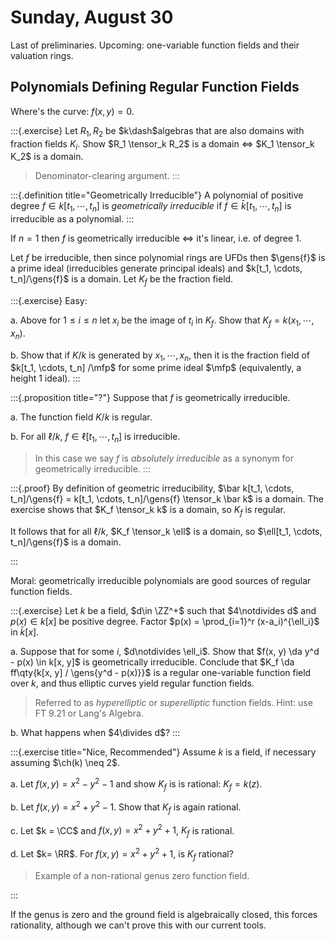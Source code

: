 # Sunday, August 30

Last of preliminaries.
Upcoming: one-variable function fields and their valuation rings.


## Polynomials Defining Regular Function Fields
Where's the curve: $f(x, y) = 0$.

:::{.exercise}
Let $R_1, R_2$ be $k\dash$algebras that are also domains with fraction fields $K_i$.
Show $R_1 \tensor_k R_2$ is a domain $\iff$ $K_1 \tensor_k K_2$ is a domain.

> Denominator-clearing argument.
:::

:::{.definition title="Geometrically Irreducible"}
A polynomial of positive degree $f\in k[t_1, \cdots, t_n]$ is *geometrically irreducible* if $f\in \bar k[t_1, \cdots, t_n]$ is irreducible as a polynomial.
:::

If $n=1$ then $f$ is geometrically irreducible $\iff$ it's linear, i.e. of degree 1.

Let $f$ be irreducible, then since polynomial rings are UFDs then $\gens{f}$ is a prime ideal (irreducibles generate principal ideals) and $k[t_1, \cdots, t_n]/\gens{f}$ is a domain.
Let $K_f$ be the fraction field.

:::{.exercise}
Easy:

a. Above for $1\leq i \leq n$ let $x_i$ be the image of $t_i$ in $K_f$.
  Show that $K_f = k(x_1, \cdots, x_n)$.

b. Show that if $K/k$ is generated by $x_1, \cdots, x_n$, then it is the fraction field of $k[t_1, \cdots, t_n] /\mfp$ for some prime ideal $\mfp$ (equivalently, a height 1 ideal).
:::

:::{.proposition title="?"}
Suppose that $f$ is geometrically irreducible.

a. The function field $K/k$ is regular.

b. For all $\ell/k$, $f\in \ell[t_1, \cdots, t_n]$ is irreducible.

  > In this case we say $f$ is *absolutely irreducible* as a synonym for geometrically irreducible.
:::


:::{.proof}
By definition of geometric irreducibility, $\bar k[t_1, \cdots, t_n]/\gens{f} = k[t_1, \cdots, t_n]/\gens{f} \tensor_k \bar k$ is a domain.
The exercise shows that $K_f \tensor_k k$ is a domain, so $K_f$ is regular.

It follows that for all $\ell/k$, $K_f \tensor_k \ell$ is a domain, so $\ell[t_1, \cdots, t_n]/\gens{f}$ is a domain.

:::

Moral: geometrically irreducible polynomials are good sources of regular function fields.

:::{.exercise}
Let $k$ be a field, $d\in \ZZ^+$ such that $4\notdivides d$ and $p(x) \in k[x]$ be positive degree.
Factor $p(x) = \prod_{i=1}^r (x-a_i)^{\ell_i}$ in $\bar k[x]$.

a. Suppose that for some $i$, $d\notdivides \ell_i$. 
  Show that $f(x, y) \da y^d - p(x) \in k[x, y]$ is geometrically irreducible.
  Conclude that $K_f \da ff\qty{k[x, y] / \gens{y^d - p(x)}}$ is a regular one-variable function field over $k$, and thus elliptic curves yield regular function fields.

  > Referred to as *hyperelliptic* or *superelliptic* function fields.
  > Hint: use FT 9.21 or Lang's Algebra.

b. What happens when $4\divides d$?
:::


:::{.exercise title="Nice, Recommended"}
Assume $k$ is a field, if necessary assuming $\ch(k) \neq 2$.

a. Let $f(x, y) = x^2 - y^2 -1$ and show $K_f$ is is rational: $K_f = k(z)$.

b. Let $f(x, y) = x^2 + y^2 - 1$.
  Show that $K_f$ is again rational.

c. Let $k = \CC$ and $f(x, y) = x^2 + y^2 + 1$, $K_f$ is rational.

d. Let $k= \RR$.
  For $f(x ,y) = x^2 + y^2 + 1$, is $K_f$ rational?

> Example of a non-rational genus zero function field.

:::

If the genus is zero and the ground field is algebraically closed, this forces rationality, although we can't prove this with our current tools.





